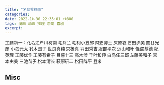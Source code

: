 ```yaml
---
title: "名侦探柯南"
categories: 
date: 2022-10-30 22:35:01 +0800
tags: 漫画 动画 推理 恋爱 喜剧
excerpt: 
---
```


工藤新一：化名江户川柯南
毛利兰
毛利小五郎
阿笠博士
灰原哀
吉田步美
圆谷光彦
小岛元太
铃木园子
世良真纯
京极真
羽田秀吉
服部平次
远山和叶
怪盗基德
妃英理
工藤优作
工藤有希子
目暮十三
高木涉
千叶和伸
白鸟任三郎
左藤美和子
宫本由美
三池苗子
松本清长
萩原研二
松田阵平
登米


## Misc



